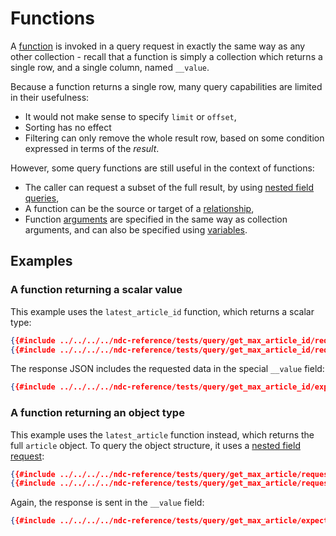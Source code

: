 # Functions

A [function](../schema/functions.md) is invoked in a query request in exactly the same way as any other collection - recall that a function is simply a collection which returns a single row, and a single column, named `__value`.

Because a function returns a single row, many query capabilities are limited in their usefulness:

- It would not make sense to specify `limit` or `offset`,
- Sorting has no effect
- Filtering can only remove the whole result row, based on some condition expressed in terms of the _result_.

However, some query functions are still useful in the context of functions:

- The caller can request a subset of the full result, by using [nested field queries](./field-selection.md#nested-fields),
- A function can be the source or target of a [relationship](./relationships.md),
- Function [arguments](./arguments.md) are specified in the same way as collection arguments, and can also be specified using [variables](./variables.md).

## Examples

### A function returning a scalar value

This example uses the `latest_article_id` function, which returns a scalar type:

```json
{{#include ../../../../ndc-reference/tests/query/get_max_article_id/request.json:1 }}
{{#include ../../../../ndc-reference/tests/query/get_max_article_id/request.json:3: }}
```

The response JSON includes the requested data in the special `__value` field:

```json
{{#include ../../../../ndc-reference/tests/query/get_max_article_id/expected.snap:6: }}
```

### A function returning an object type

This example uses the `latest_article` function instead, which returns the full `article` object. To query the object structure, it uses a [nested field request](./field-selection.md):

```json
{{#include ../../../../ndc-reference/tests/query/get_max_article/request.json:1 }}
{{#include ../../../../ndc-reference/tests/query/get_max_article/request.json:3: }}
```

Again, the response is sent in the `__value` field:

```json
{{#include ../../../../ndc-reference/tests/query/get_max_article/expected.snap:6: }}
```
